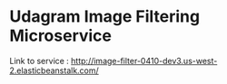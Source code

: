 # Udagram Image Filtering Microservice

Link to service : http://image-filter-0410-dev3.us-west-2.elasticbeanstalk.com/
